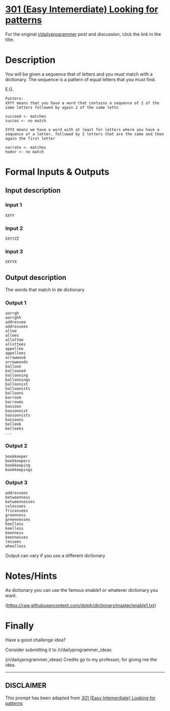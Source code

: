 # [301 (Easy Intemerdiate) Looking for patterns](https://www.reddit.com/r/dailyprogrammer/comments/5rlpz1/20170202_challenge_301_easyintemerdiate_looking/)

For the original [r/dailyprogrammer](https://www.reddit.com/r/dailyprogrammer/) post and discussion, click the link in the title.

# Description
You will be given a sequence that of letters and you must match with a dictionary.
The sequence is a pattern of equal letters that you must find.

E.G.


```
Pattern:
XXYY means that you have a word that contains a sequence of 2 of the same letters followed by again 2 of the same letts

succeed <- matches
succes <- no match

XYYX means we have a word with at least for letters where you have a sequence of a letter, followed by 2 letters that are the same and then again the first letter

narrate <- matches
hodor <- no match
```
# Formal Inputs & Outputs
## Input description
### Input 1

```
XXYY
```
### Input 2

```
XXYYZZ
```
### Input 3

```
XXYYX
```
## Output description
The words that match in de dictionary

### Output 1

```
aarrgh
aarrghh
addressee
addressees
allee
allees
allottee
allottees
appellee
appellees
arrowwood
arrowwoods
balloon
ballooned
ballooning
balloonings
balloonist
balloonists
balloons
barroom
barrooms
bassoon
bassoonist
bassoonists
bassoons
belleek
belleeks
...
```
### Output 2

```
bookkeeper
bookkeepers
bookkeeping
bookkeepings
```
### Output 3

```
addressees
betweenness
betweennesses
colessees
fricassees
greenness
greennesses
heelless
keelless
keenness
keennesses
lessees
wheelless
```
Output can vary if you use a different dictionary

# Notes/Hints
As dictionary you can use the famous enable1 or whatever dictionary you want.

(https://raw.githubusercontent.com/dolph/dictionary/master/enable1.txt)
# Finally
Have a good challenge idea?

Consider submitting it to /r/dailyprogrammer_ideas

(/r/dailyprogrammer_ideas)
Credits go to my professor, for giving me the idea.


----
## **DISCLAIMER**
This prompt has been adapted from [301 [Easy Intemerdiate] Looking for patterns](https://www.reddit.com/r/dailyprogrammer/comments/5rlpz1/20170202_challenge_301_easyintemerdiate_looking/
)
